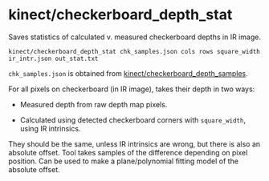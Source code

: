 # kinect/checkerboard\_depth\_stat

Saves statistics of calculated v. measured checkerboard depths in IR image.

    kinect/checkerboard_depth_stat chk_samples.json cols rows square_width ir_intr.json out_stat.txt

`chk_samples.json` is obtained from [kinect/checkerboard\_depth\_samples](checkerboard_depth_samples.html).

For all pixels on checkerboard (in IR image), takes their depth in two ways:

- Measured depth from raw depth map pixels.

- Calculated using detected checkerboard corners with `square_width`, using IR intrinsics.

They should be the same, unless IR intrinsics are wrong, but there is also an absolute offset. Tool takes samples of the difference depending on pixel position.
Can be used to make a plane/polynomial fitting model of the absolute offset.
